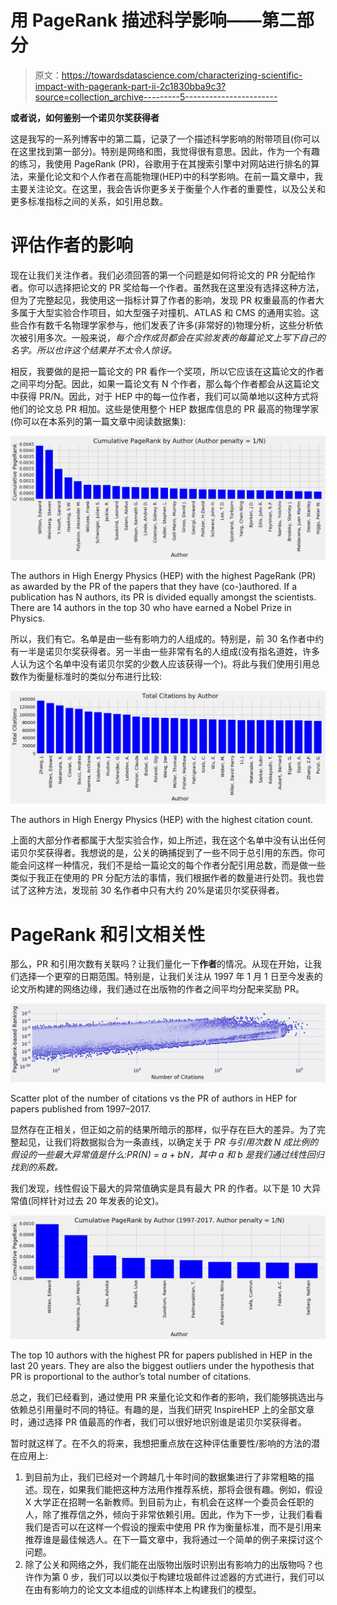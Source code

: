 # 用 PageRank 描述科学影响——第二部分

> 原文：<https://towardsdatascience.com/characterizing-scientific-impact-with-pagerank-part-ii-2c1830bba9c3?source=collection_archive---------5----------------------->

**或者说，如何鉴别一个诺贝尔奖获得者**

这是我写的一系列博客中的第二篇，记录了一个描述科学影响的附带项目(你可以在这里找到第一部分)。特别是网络和图，我觉得很有意思。因此，作为一个有趣的练习，我使用 PageRank (PR)，谷歌用于在其搜索引擎中对网站进行排名的算法，来量化论文和个人作者在高能物理(HEP)中的科学影响。在前一篇文章中，我主要关注论文。在这里，我会告诉你更多关于衡量个人作者的重要性，以及公关和更多标准指标之间的关系，如引用总数。

# 评估作者的影响

现在让我们关注作者。我们必须回答的第一个问题是如何将论文的 PR 分配给作者。你可以选择把论文的 PR 奖给每一个作者。虽然我在这里没有选择这种方法，但为了完整起见，我使用这一指标计算了作者的影响，发现 PR 权重最高的作者大多属于大型实验合作项目，如大型强子对撞机、ATLAS 和 CMS 的通用实验。这些合作有数千名物理学家参与，他们发表了许多(非常好的)物理分析，这些分析依次被引用多次。一般来说，*每个合作成员都会在实验发表的每篇论文上写下自己的名字。所以也许这个结果并不太令人惊讶。*

相反，我要做的是把一篇论文的 PR 看作一个奖项，所以它应该在这篇论文的作者之间平均分配。因此，如果一篇论文有 N 个作者，那么每个作者都会从这篇论文中获得 PR/N。因此，对于 HEP 中的每一位作者，我们可以简单地以这种方式将他们的论文总 PR 相加。这些是使用整个 HEP 数据库信息的 PR 最高的物理学家(你可以在本系列的第一篇文章中阅读数据集):

![](img/656fba5bb089a6c70593b1b72a1aaa77.png)

The authors in High Energy Physics (HEP) with the highest PageRank (PR) as awarded by the PR of the papers that they have (co-)authored. If a publication has N authors, its PR is divided equally amongst the scientists. There are 14 authors in the top 30 who have earned a Nobel Prize in Physics.

所以，我们有它。名单是由一些有影响力的人组成的。特别是，前 30 名作者中约有一半是诺贝尔奖获得者。另一半由一些非常有名的人组成(没有指名道姓，许多人认为这个名单中没有诺贝尔奖的少数人应该获得一个)。将此与我们使用引用总数作为衡量标准时的类似分布进行比较:

![](img/02c44768399f28876e1ed1992a190af3.png)

The authors in High Energy Physics (HEP) with the highest citation count.

上面的大部分作者都属于大型实验合作，如上所述，我在这个名单中没有认出任何诺贝尔奖获得者。我想说的是，公关的确捕捉到了一些不同于总引用的东西。你可能会问这样一种情况，我们不是给一篇论文的每个作者分配引用总数，而是做一些类似于我正在使用的 PR 分配方法的事情，我们根据作者的数量进行处罚。我也尝试了这种方法，发现前 30 名作者中只有大约 20%是诺贝尔奖获得者。

# PageRank 和引文相关性

那么，PR 和引用次数有关联吗？让我们量化一下**作者**的情况。从现在开始，让我们选择一个更窄的日期范围。特别是，让我们关注从 1997 年 1 月 1 日至今发表的论文所构建的网络边缘，我们通过在出版物的作者之间平均分配来奖励 PR。

![](img/df5d5d1c640fb627b5ebd82caa1ea04e.png)

Scatter plot of the number of citations vs the PR of authors in HEP for papers published from 1997–2017.

显然存在正相关，但正如之前的结果所暗示的那样，似乎存在巨大的差异。为了完整起见，让我们将数据拟合为一条直线，以确定关于 *PR 与引用次数 N 成比例的假设的一些最大异常值是什么:PR(N) = a + bN，*其中 a 和 b 是我们通过线性回归*找到的系数。*

我们发现，线性假设下最大的异常值确实是具有最大 PR 的作者。以下是 10 大异常值(同样针对过去 20 年发表的论文)。

![](img/dc8aa48ed6a82f4567c02ff4ebad3cc8.png)

The top 10 authors with the highest PR for papers published in HEP in the last 20 years. They are also the biggest outliers under the hypothesis that PR is proportional to the author’s total number of citations.

总之，我们已经看到，通过使用 PR 来量化论文和作者的影响，我们能够挑选出与依赖总引用量时不同的特征。有趣的是，当我们研究 InspireHEP 上的全部文章时，通过选择 PR 值最高的作者，我们可以很好地识别谁是诺贝尔奖获得者。

暂时就这样了。在不久的将来，我想把重点放在这种评估重要性/影响的方法的潜在应用上:

1.  到目前为止，我们已经对一个跨越几十年时间的数据集进行了非常粗略的描述。现在，如果我们能把这种方法用作推荐系统，那将会很有趣。例如，假设 X 大学正在招聘一名新教师。到目前为止，有机会在这样一个委员会任职的人，除了推荐信之外，倾向于非常依赖引用。因此，作为下一步，让我们看看我们是否可以在这样一个假设的搜索中使用 PR 作为衡量标准，而不是引用来推荐谁是最佳候选人。在下一篇文章中，我将通过一个简单的例子来探讨这个问题。
2.  除了公关和网络之外，我们能在出版物出版时识别出有影响力的出版物吗？也许作为第 0 步，我们可以以类似于构建垃圾邮件过滤器的方式进行，我们可以在由有影响力的论文文本组成的训练样本上构建我们的模型。